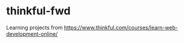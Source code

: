 # thinkful-fwd
Learning projects from https://www.thinkful.com/courses/learn-web-development-online/
